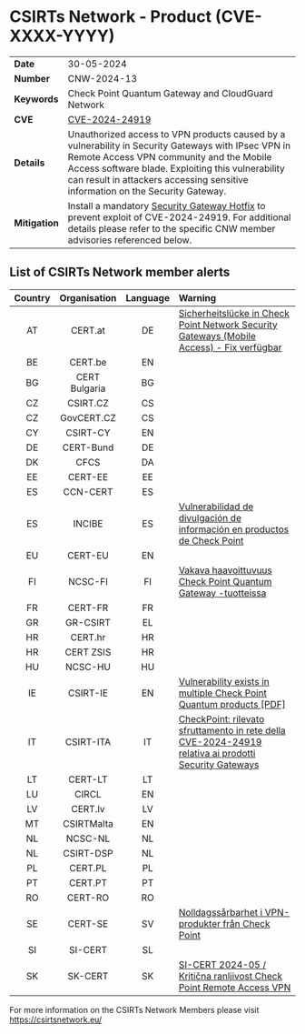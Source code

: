 # CSIRTs Network - Product (CVE-XXXX-YYYY)
|   |   |
|---|---|
| **Date** | 30-05-2024 |
| **Number** | CNW-2024-13 | 
| **Keywords** | Check Point Quantum Gateway and CloudGuard Network | 
| **CVE** | [CVE-2024-24919](https://blog.checkpoint.com/security/enhance-your-vpn-security-posture) | 
| **Details** | Unauthorized access to VPN products caused by a vulnerability in Security Gateways with IPsec VPN in Remote Access VPN community and the Mobile Access software blade. Exploiting this vulnerability can result in attackers accessing sensitive information on the Security Gateway. |
| **Mitigation** | Install a mandatory [Security Gateway Hotfix](https://support.checkpoint.com/results/sk/sk182336) to prevent exploit of CVE-2024-24919. For additional details please refer to the specific CNW member advisories referenced below. |

## List of CSIRTs Network member alerts

| Country | Organisation | Language | Warning |
| :-----: | :----------: | :------: | :------ | 
| AT | CERT.at | DE | [Sicherheitslücke in Check Point Network Security Gateways (Mobile Access) - Fix verfügbar](https://www.cert.at/de/warnungen/2024/5/sicherheitslucke-in-check-point-network-security-gateways-mobile-access-fix-verfugbar) |
| BE | CERT.be | EN | |
| BG | CERT Bulgaria | BG | |
| CZ | CSIRT.CZ | CS | |
| CZ | GovCERT.CZ | CS | |
| CY | CSIRT-CY | EN | |
| DE | CERT-Bund | DE | |
| DK | CFCS | DA | |
| EE | CERT-EE | EE | |
| ES | CCN-CERT | ES | |
| ES | INCIBE | ES | [Vulnerabilidad de divulgación de información en productos de Check Point](https://www.incibe.es/incibe-cert/alerta-temprana/avisos/vulnerabilidad-de-divulgacion-de-informacion-en-productos-de-check-point) |
| EU | CERT-EU | EN | |
| FI | NCSC-FI | FI | [Vakava haavoittuvuus Check Point Quantum Gateway -tuotteissa](https://www.kyberturvallisuuskeskus.fi/fi/haavoittuvuus_15/2024) |
| FR | CERT-FR | FR | |
| GR | GR-CSIRT | EL | |
| HR | CERT.hr | HR | |
| HR | CERT ZSIS | HR | |
| HU | NCSC-HU | HU | |
| IE | CSIRT-IE | EN | [Vulnerability exists in multiple Check Point Quantum products [PDF]](https://www.ncsc.gov.ie/pdfs/2405290122_Check_Point_Quantum_Vulnerability.pdf) |
| IT | CSIRT-ITA | IT | [CheckPoint: rilevato sfruttamento in rete della CVE-2024-24919 relativa ai prodotti Security Gateways](https://www.csirt.gov.it/contenuti/checkpoint-rilevato-sfruttamento-in-rete-della-cve-2024-24919-relativa-ai-prodotti-security-gateways-al03-240529-csirt-ita) |
| LT | CERT-LT | LT | |
| LU | CIRCL | EN | |
| LV | CERT.lv | LV | |
| MT | CSIRTMalta | EN | |
| NL | NCSC-NL | NL | |
| NL | CSIRT-DSP | NL | |
| PL | CERT.PL | PL | |
| PT | CERT.PT | PT | |
| RO | CERT-RO | RO | |
| SE | CERT-SE | SV | [Nolldagssårbarhet i VPN-produkter från Check Point](https://cert.se/2024/05/nolldagssarbarhet-i-vpn-produkter-fran-check-point.html) |
| SI | SI-CERT | SL | |
| SK | SK-CERT | SK | [SI-CERT 2024-05 / Kritična ranljivost Check Point Remote Access VPN](https://www.cert.si/si-cert-2024-05/) |

 

For more information on the CSIRTs Network Members please visit https://csirtsnetwork.eu/ 
